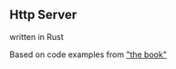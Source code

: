 ## Http Server
written in Rust

Based on code examples from ["the book"](https://doc.rust-lang.org/book/)

